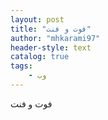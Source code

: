 ```yaml
---
layout: post
title: "فوت و فنت"
author: "mhkarami97"
header-style: text
catalog: true
tags:
    - وب
---
```


فوت و فنت 